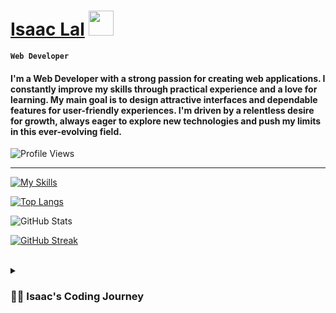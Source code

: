 # [Isaac Lal](https://isaaclal.com/) <img src="https://media.giphy.com/media/hvRJCLFzcasrR4ia7z/giphy.gif" width="40px" />

**`Web Developer`**

#### I'm a Web Developer with a strong passion for creating web applications. I constantly improve my skills through practical experience and a love for learning. My main goal is to design attractive interfaces and dependable features for user-friendly experiences. I'm driven by a relentless desire for growth, always eager to explore new technologies and push my limits in this ever-evolving field.

![Profile Views](https://komarev.com/ghpvc/?username=isaac-lal)

---

[![My Skills](https://skillicons.dev/icons?i=html,css,javascript,typescript,react,vite,mongodb,postgresql,nodejs,express,nextjs,tailwindcss,aws,git,vscode,vercel)](https://skillicons.dev)

<!-- STATS -->

[![Top Langs](https://github-readme-stats.vercel.app/api/top-langs/?username=isaac-lal&hide=makefile,scss,typescript,c%2b%2b,python&theme=transparent&hide_border=true)](https://github.com/isaac-lal/github-readme-stats)

![GitHub Stats](https://github-readme-stats.vercel.app/api?username=isaac-lal&include_all_commits=true&show_icons=true&show=reviews,discussions_started,discussions_answered,prs_merged&hide=issues,contribs&theme=transparent&hide_border=true&rank_icon=github)

[![GitHub Streak](https://github-readme-streak-stats.herokuapp.com?user=isaac-lal&theme=transparent&hide_border=true)](https://git.io/streak-stats)

<br>

<details>
    <summary> <h3>👨‍💻 Isaac's Coding Journey</h3>  </summary>

I've been using websites since I was young, relying on them for entertainment and information every day. The web has changed my personal life and improved it in so many ways. Due to that, it got me curious about the steps needed to build websites. Details like design, features, and ease of use made me really want to learn how to make websites myself. I was then motivated to look into the process of making web applications that other people can use.

My journey began by following tutorials on YouTube to create simple websites using basic HTML and CSS. Later, I added JavaScript for dynamic functionality. I made numerous small projects with these vanilla technologies before advancing into my journey. After mastering the basics, I dove into React using the Vite build tool, which I spent a lot of time to get good on. This was just the beginning of my journey. Since then, I have learned a ton of new technology to keep my knowledge up to date and be as efficient as possible.

Going from knowing nothing about the web to having a solid concept of what it involves makes me want to learn even more. Adopting a growth mindset toward development has enabled me to understand key concepts and turn them into complete applications. With these acquired skills, I'm able to create functional software that works well and looks impressive. I'm very excited to keep learning more each day, to increase my knowledge and provide the best experience to my users.


